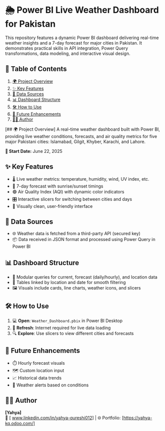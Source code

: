 # 🌦️ Power BI Live Weather Dashboard for Pakistan

This repository features a dynamic Power BI dashboard delivering real-time weather insights and a 7-day forecast for major cities in Pakistan. It demonstrates practical skills in API integration, Power Query transformations, data modeling, and interactive visual design.


## 📌 Table of Contents
1. [🌍 Project Overview](project-overview)  
2. [✨ Key Features](#key-features)  
3. [🔗 Data Sources](#data-sources)  
4. [📊 Dashboard Structure](#dashboard-structure)  
5. [🛠️ How to Use](#how-to-use)  
6. [🚀 Future Enhancements](#future-enhancements)  
7. [👨‍💻 Author](#author)  


[## 🌍 Project Overview] 
A real-time weather dashboard built with Power BI, providing live weather conditions, forecasts, and air quality metrics for five major Pakistani cities: Islamabad, Gilgit, Khyber, Karachi, and Lahore.

**📅 Start Date:** June 22, 2025


## ✨ Key Features
- 🌡️ Live weather metrics: temperature, humidity, wind, UV index, etc.
- 📆 7-day forecast with sunrise/sunset timings
- 🟢 Air Quality Index (AQI) with dynamic color indicators
- 🎛️ Interactive slicers for switching between cities and days
- 🧼 Visually clean, user-friendly interface


## 🔗 Data Sources
- 🌐 Weather data is fetched from a third-party API (secured key)
- 📦 Data received in JSON format and processed using Power Query in Power BI


## 📊 Dashboard Structure
- 🔄 Modular queries for current, forecast (daily/hourly), and location data
- 🧩 Tables linked by location and date for smooth filtering
- 🖼️ Visuals include cards, line charts, weather icons, and slicers


## 🛠️ How to Use
1. 💻 **Open**: `Weather_Dashboard.pbix` in Power BI Desktop
2. 🔄 **Refresh**: Internet required for live data loading
4. 🔍 **Explore**: Use slicers to view different cities and forecasts


## 🚀 Future Enhancements
- ⏱️ Hourly forecast visuals
- 🗺️ Custom location input
- 📈 Historical data trends
- 🚨 Weather alerts based on conditions


## 👨‍💻 Author
**[Yahya]**  
🔗 [ www.linkedin.com/in/yahya-qureshi012] | 🌐 Portfolio: [https://yahya-kq.odoo.com/]
